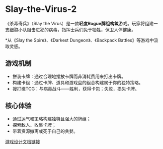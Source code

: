 # Slay-the-Virus-2

《杀毒奇兵》（Slay the Virus）是一款**轻度Rogue牌组构筑**游戏。玩家将组建一支细胞小队阻击进犯的病毒，指挥士兵们免于牺牲，保卫人体健康。

*从《Slay the Spire》、《Darkest Dungeon》、《Backpack Battles》等游戏中汲取灵感。

## 游戏机制
- 拼装卡牌：通过合理地摆放卡牌而非消耗费用来打出卡牌。
- 构建卡组：通过卡牌、道具和游戏盘的组合构建属于你的独特策略。
- 搜打撤TCG：与病毒战斗——胜利，获得卡包；失败，损失卡牌。
  
## 核心体验
- 通过运气和策略构建独特且强大的牌组；
- 探索敌人、收集卡牌；
- 带着资源撤离或死于自己的贪婪。

[游戏设计文档链接](https://xcnsh7ye2vew.feishu.cn/wiki/RAzZwr00HiVfY6kAdFmcXslzn2l?from=from_copylink)
